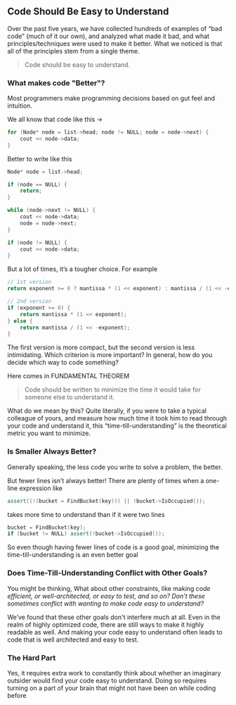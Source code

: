 ## Code Should Be Easy to Understand

Over the past five years, we have collected hundreds of examples of “bad code” (much of it our own), and analyzed what made it bad, 
and what principles/techniques were used to make it better. What we noticed is that all of the principles stem from a single theme.

> Code should be easy to understand.

### What makes code "Better"?

Most programmers make programming decisions based on gut feel and intuition.

We all know that code like this →

```cpp
for (Node* node = list->head; node != NULL; node = node->next) {
	cout << node->data;
}
```

Better to write like this

```cpp
Node* node = list->head;

if (node == NULL) {
	return;
}

while (node->next != NULL) {
	cout << node->data;
	node = node->next;
}

if (node != NULL) {
	cout << node->data;
}
```

But a lot of times, it’s a tougher choice. For example

```cpp
// 1st version
return exponent >= 0 ? mantissa * (1 << exponent) : mantissa / (1 << -exponent);

// 2nd version
if (exponent >= 0) {
	return mantissa * (1 << exponent);
} else {
	return mantissa / (1 << -exponent);
}
```

The first version is more compact, but the second version is less intimidating. Which criterion is more important? In general, how do you decide which way to code something?

Here comes in FUNDAMENTAL THEOREM

> Code should be written to minimize the time it would take for someone else to understand it.

What do we mean by this? Quite literally, if you were to take a typical colleague of yours, and measure how much time it took him to read through 
your code and understand it, this “time-till-understanding” is the theoretical metric you want to minimize.

### Is Smaller Always Better?

Generally speaking, the less code you write to solve a problem, the better.

But fewer lines isn’t always better! There are plenty of times when a one-line expression like

```cpp
assert((!(bucket = FindBucket(key))) || !bucket->IsOccupied());
```

takes more time to understand than if it were two lines

```cpp
bucket = FindBucket(key);
if (bucket != NULL) assert(!bucket->IsOccupied());
```

So even though having fewer lines of code is a good goal, minimizing the time-till-understanding is an even better goal

### Does Time-Till-Understanding Conflict with Other Goals?

You might be thinking, What about other constraints, like making *code efficient, or well-architected, or easy to test, and so on? Don’t these 
sometimes conflict with wanting to make code easy to understand?* 

We’ve found that these other goals don't interfere much at all. Even in the realm of highly optimized code, there are still ways to make 
it highly readable as well. And making your code easy to understand often leads to code that is well architected and easy to test.

### The Hard Part

Yes, it requires extra work to constantly think about whether an imaginary outsider would find your code easy to understand. 
Doing so requires turning on a part of your brain that might not have been on while coding before
